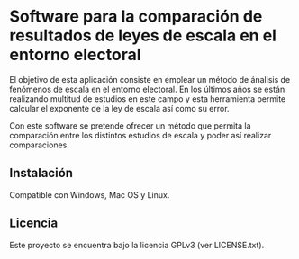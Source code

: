 # Software para la comparación de resultados de leyes de escala en el entorno electoral

El objetivo de esta aplicación consiste en emplear un método de ánalisis de fenómenos de escala en el entorno electoral. En los últimos años se están realizando multitud de estudios en este campo y esta herramienta permite calcular el exponente de la ley de escala así como su error.

Con este software se pretende ofrecer un método que permita la comparación entre los distintos estudios de escala y poder así realizar comparaciones.

## Instalación

Compatible con Windows, Mac OS y Linux.

## Licencia

Este proyecto se encuentra bajo la licencia GPLv3 (ver LICENSE.txt). 
